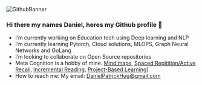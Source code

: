 ![GithubBanner](https://user-images.githubusercontent.com/38571110/111854986-9c458200-88f8-11eb-8bde-e0aea798fe69.jpeg)

### Hi there my names Daniel, heres my Github profile 👋


- I’m currently working on Education tech using Deep learning and NLP
- I’m currently learning Pytorch, Cloud solutions, MLOPS, Graph Neural Networks and GoLang
- I’m looking to collaborate on Open Source repositories
- Meta Cognition is a hobby of mine. [Mind maps](https://www.xmind.net/), [Spaced Repitition/Active Recall](https://apps.ankiweb.net/), [Incremental Reading](https://getpolarized.io/), [Project-Based Learning](https://github.com/danielpatrickhug)]
- How to reach me: My email: DanielPatrickHug@gmail.com


